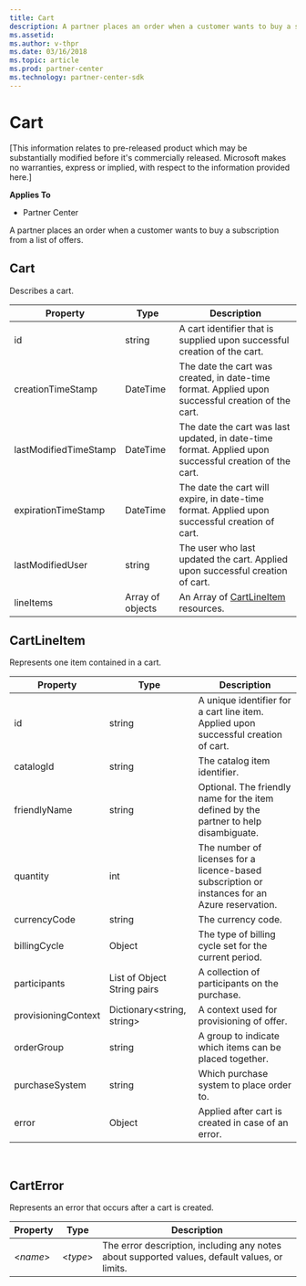 ```yaml
---
title: Cart
description: A partner places an order when a customer wants to buy a subscription from a list of offers.
ms.assetid: 
ms.author: v-thpr
ms.date: 03/16/2018
ms.topic: article
ms.prod: partner-center
ms.technology: partner-center-sdk
---
```


# Cart

[This information relates to pre-released product which may be substantially modified before it's commercially released. Microsoft makes no warranties, express or implied, with respect to the information provided here.]

<span class="sidebar_heading" style="font-weight: bold;">Applies
To</span>

-   Partner Center


A partner places an order when a customer wants to buy a subscription from a list of offers.



## <span id="cart"></span><span id="CART"></span>Cart


Describes a cart.

| Property            | Type                                                           | Description                                                 |
|---------------------|----------------------------------------------------------------|-------------------------------------------------------------|
| id                  | string                                                         | A cart identifier that is supplied upon successful creation of the cart.   |
| creationTimeStamp   | DateTime                                                       | The date the cart was created, in date-time format. Applied upon successful creation of the cart. |
| lastModifiedTimeStamp | DateTime                                                     | The date the cart was last updated, in date-time format. Applied upon successful creation of the cart.   |
| expirationTimeStamp   | DateTime                                                     | The date the cart will expire, in date-time format. Applied upon successful creation of cart.                |
| lastModifiedUser    | string                                                         | The user who last updated the cart. Applied upon successful creation of cart.   |
| lineItems           | Array of objects                                               | An Array of [CartLineItem](#cart-line-item) resources.                          |



## <span id="cartLineItem"></span><span id="cartlineitem"></span><span id="CARTLINEITEM"></span>CartLineItem


Represents one item contained in a cart.

| Property             | Type                                      | Description                                                                                                        |
|----------------------|-------------------------------------------|--------------------------------------------------------------------------------------------------------------------|
| id                   | string                                    | A unique identifier for a cart line item. Applied upon successful creation of cart.                                |
| catalogId            | string                                    | The catalog item identifier.                                                                                       |
| friendlyName         | string                                    | Optional. The friendly name for the item defined by the partner to help disambiguate.                              |
| quantity             | int                                       | The number of licenses for a licence-based subscription or instances for an Azure reservation.                     |
| currencyCode         | string                                    | The currency code.                                                                                                 |
| billingCycle         | Object                                    | The type of billing cycle set for the current period.                                                              |
| participants         | List of Object String pairs               | A collection of participants on the purchase.                                                                      |
| provisioningContext  | Dictionary<string, string>                | A context used for provisioning of offer.                                                                          |
| orderGroup           | string                                    | A group to indicate which items can be placed together.                                                            |
| purchaseSystem       | string                                    | Which purchase system to place order to.                                                                           |
| error                | Object                                    | Applied after cart is created in case of an error.                                                                 |

 

## <span id="cartError"></span><span id="carterror"></span><span id="CARTERROR"></span>CartError


Represents an error that occurs after a cart is created.

| Property             | Type                                         | Description                                                                                   |
|----------------------|----------------------------------------------|-----------------------------------------------------------------------------------------------|
| <*name*>             | <*type*>                                     | The error description, including any notes about supported values, default values, or limits. |




 





